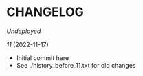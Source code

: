 # CHANGELOG

*Undeployed*

*11* (2022-11-17)
- Initial commit here
- See ./history_before_11.txt for old changes
